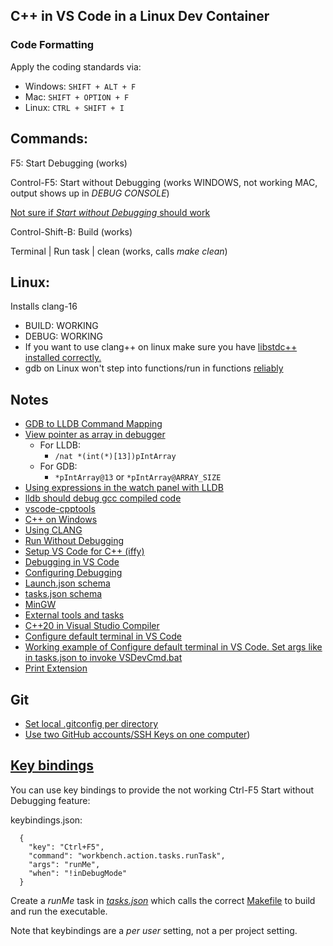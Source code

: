 ## C++ in VS Code in a Linux Dev Container

### Code Formatting
Apply the coding standards via:
* Windows: ```SHIFT + ALT + F```
* Mac: ```SHIFT + OPTION + F```
* Linux: ```CTRL + SHIFT + I```
  
## Commands:
F5: Start Debugging (works)

Control-F5: Start without Debugging (works WINDOWS, not working MAC, output shows up in *DEBUG CONSOLE*)

[Not sure if *Start without Debugging* should work](https://github.com/microsoft/vscode-cpptools/issues/1201)

Control-Shift-B: Build (works)

Terminal | Run task | clean (works, calls *make clean*)

## Linux: 

Installs clang-16

* BUILD: WORKING
* DEBUG: WORKING
* If you want to use clang++ on linux make sure you have [libstdc++ installed correctly.](https://stackoverflow.com/a/66163184)
* gdb on Linux won't step into functions/run in functions [reliably](https://github.com/microsoft/vscode-cpptools/issues/3648)

## Notes
* [GDB to LLDB Command Mapping](https://lldb.llvm.org/use/map.html)
* [View pointer as array in debugger](https://github.com/microsoft/vscode-cpptools/issues/172#issuecomment-1281804128)
  *   For LLDB:
	  * `/nat *(int(*)[13])pIntArray`
  *   For GDB:
      * `*pIntArray@13` or  `*pIntArray@ARRAY_SIZE`
* [Using expressions in the watch panel with LLDB](https://github.com/vadimcn/vscode-lldb/blob/master/MANUAL.md#native-expressions)
* [lldb should debug gcc compiled code](https://aaronbloomfield.github.io/pdr/docs/gdb_vs_lldb.html)
* [vscode-cpptools](https://github.com/microsoft/vscode-cpptools#quick-links)
* [C++ on Windows](https://code.visualstudio.com/docs/cpp/config-msvc)
* [Using CLANG](https://code.visualstudio.com/docs/cpp/config-clang-mac)
* [Run Without Debugging](https://github.com/microsoft/vscode-cpptools/issues/1201)
* [Setup VS Code for C++ (iffy)](https://gourav.io/blog/setup-vscode-to-run-debug-c-cpp-code)
* [Debugging in VS Code](https://code.visualstudio.com/docs/editor/debugging)
* [Configuring Debugging](https://code.visualstudio.com/docs/cpp/launch-json-reference)
* [Launch.json schema](https://docs.microsoft.com/en-us/cpp/build/launch-vs-schema-reference-cpp?view=msvc-170)
* [tasks.json schema](https://code.visualstudio.com/docs/editor/tasks-appendix)
* [MinGW](https://code.visualstudio.com/docs/cpp/config-mingw)
* [External tools and tasks](https://code.visualstudio.com/docs/editor/tasks)
* [C++20 in Visual Studio Compiler](https://devblogs.microsoft.com/cppblog/msvc-cpp20-and-the-std-cpp20-switch/)
* [Configure default terminal in VS Code](https://code.visualstudio.com/docs/terminal/profiles)
* [Working example of Configure default terminal in VS Code. Set args like in tasks.json to invoke VSDevCmd.bat](https://github.com/microsoft/vscode/issues/122355#issuecomment-833086902)
* [Print Extension](https://github.com/PDConSec/vsc-print/blob/master/doc/manual.eng.md)

## Git
* [Set local .gitconfig per directory](https://stackoverflow.com/questions/21307793/set-git-config-values-for-all-child-folders/48088291#48088291)
* [Use two GitHub accounts/SSH Keys on one computer](https://gist.github.com/aprilmintacpineda/f101bf5fd34f1e6664497cf4b9b9345f))

## [Key bindings](https://code.visualstudio.com/docs/getstarted/keybindings#_default-keybindings)

You can use key bindings to provide the not working Ctrl-F5 Start without Debugging feature:

keybindings.json:
```
  {
    "key": "Ctrl+F5",
    "command": "workbench.action.tasks.runTask",
    "args": "runMe",
    "when": "!inDebugMode"
  }
  ```
  
  Create a *runMe* task in *[tasks.json](.vscode/tasks.json#L72)* which calls the correct [Makefile](Makefile_linux#L29) to build and run the executable. 
  
  Note that keybindings are a *per user* setting, not a per project setting.
